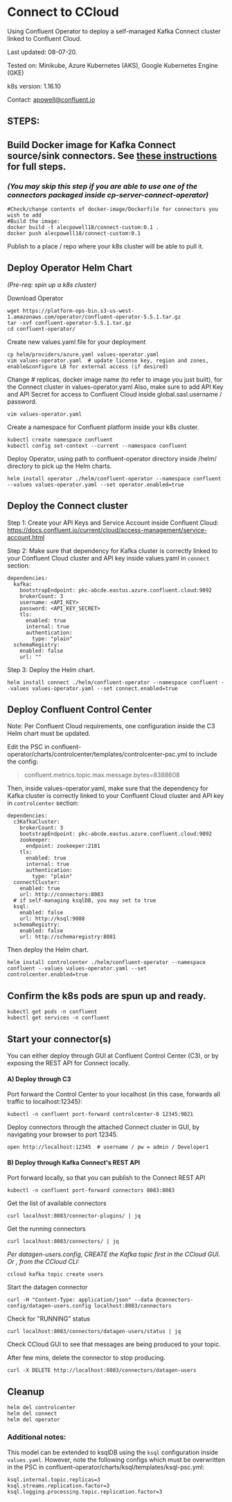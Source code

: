 # Connect to CCloud
Using Confluent Operator to deploy a self-managed Kafka Connect cluster linked to Confluent Cloud.

Last updated: 08-07-20.

Tested on: Minikube, Azure Kubernetes (AKS), Google Kubernetes Engine (GKE)

k8s version: 1.16.10

Contact: apowell@confluent.io

## STEPS:
## Build Docker image for Kafka Connect source/sink connectors. See [these instructions](./docker-image/CONNECT_IMAGE.md) for full steps.
### *(You may skip this step if you are able to use one of the connectors packaged inside cp-server-connect-operator)*

```
#Check/change contents of docker-image/Dockerfile for connectors you wish to add
#Build the image:
docker build -t alecpowell18/connect-custom:0.1 .
docker push alecpowell18/connect-custom:0.1
```
Publish to a place / repo where your k8s cluster will be able to pull it.


## Deploy Operator Helm Chart

*(Pre-req: spin up a k8s cluster)*

Download Operator
```
wget https://platform-ops-bin.s3-us-west-1.amazonaws.com/operator/confluent-operator-5.5.1.tar.gz
tar -xvf confluent-operator-5.5.1.tar.gz
cd confluent-operator/
```

Create new values.yaml file for your deployment
```
cp helm/providers/azure.yaml values-operator.yaml
vim values-operator.yaml  # update license key, region and zones, enable&configure LB for external access (if desired)
```

Change # replicas, docker image name (to refer to image you just built), for the Connect cluster in values-operator.yaml
Also, make sure to add API Key and API Secret for access to Confluent Cloud inside global.sasl.username / password.
```
vim values-operator.yaml
```

Create a namespace for Confluent platform inside your k8s cluster.
```
kubectl create namespace confluent
kubectl config set-context --current --namespace confluent
```

Deploy Operator, using path to confluent-operator directory inside /helm/ directory to pick up the Helm charts.
```
helm install operator ./helm/confluent-operator --namespace confluent --values values-operator.yaml --set operator.enabled=true
```

## Deploy the Connect cluster

Step 1: Create your API Keys and Service Account inside Confluent Cloud: https://docs.confluent.io/current/cloud/access-management/service-account.html

Step 2: Make sure that dependency for Kafka cluster is correctly linked to your Confluent Cloud cluster and API key inside values.yaml in `connect` section:
```
dependencies:
  kafka:
    bootstrapEndpoint: pkc-abcde.eastus.azure.confluent.cloud:9092
    brokerCount: 3
    username: <API_KEY>
    password: <API_KEY_SECRET>
    tls:
      enabled: true
      internal: true
      authentication:
        type: "plain"
  schemaRegistry:
    enabled: false
    url: ""
```
Step 3: Deploy the Helm chart.
```
helm install connect ./helm/confluent-operator --namespace confluent --values values-operator.yaml --set connect.enabled=true
```

## Deploy Confluent Control Center
Note: Per Confluent Cloud requirements, one configuration inside the C3 Helm chart must be updated.

Edit the PSC in confluent-operator/charts/controlcenter/templates/controlcenter-psc.yml to include the config:
> confluent.metrics.topic.max.message.bytes=8388608

Then, inside values-operator.yaml, make sure that the dependency for Kafka cluster is correctly linked to your Confluent Cloud cluster and API key in `controlcenter` section:
```
dependencies:
  c3KafkaCluster:
    brokerCount: 3
    bootstrapEndpoint: pkc-abcde.eastus.azure.confluent.cloud:9092
    zookeeper:
      endpoint: zookeeper:2181
    tls:
      enabled: true
      internal: true
      authentication:
        type: "plain"
  connectCluster:
    enabled: true
    url: http://connectors:8083
  # if self-managing ksqlDB, you may set to true
  ksql:
    enabled: false
    url: http://ksql:9088
  schemaRegistry:
    enabled: false
    url: http://schemaregistry:8081
```

Then deploy the Helm chart.
```
helm install controlcenter ./helm/confluent-operator --namespace confluent --values values-operator.yaml --set controlcenter.enabled=true
```

## Confirm the k8s pods are spun up and ready.
```
kubectl get pods -n confluent
kubectl get services -n confluent
```

## Start your connector(s)

You can either deploy through GUI at Confluent Control Center (C3), or by exposing the REST API for Connect locally.

#### A) Deploy through C3

Port forward the Control Center to your localhost (in this case, forwards all traffic to localhost:12345):
```
kubectl -n confluent port-forward controlcenter-0 12345:9021
```

Deploy connectors through the attached Connect cluster in GUI, by navigating your browser to port 12345.
```
open http://localhost:12345  # username / pw = admin / Developer1
```

#### B) Deploy through Kafka Connect's REST API

Port forward locally, so that you can publish to the Connect REST API
```
kubectl -n confluent port-forward connectors 8083:8083
```
Get the list of available connectors
```
curl localhost:8083/connector-plugins/ | jq
```
Get the running connectors
```
curl localhost:8083/connectors/ | jq
```
*Per datagen-users.config, CREATE the Kafka topic first in the CCloud GUI.
Or , from the CCloud CLI:*
```
ccloud kafka topic create users
```
Start the datagen connector
```
curl -H "Content-Type: application/json" --data @connectors-config/datagen-users.config localhost:8083/connectors
```
Check for "RUNNING" status
```
curl localhost:8083/connectors/datagen-users/status | jq
```
Check CCloud GUI to see that messages are being produced to your topic.

After few mins, delete the connector to stop producing.
```
curl -X DELETE http://localhost:8083/connectors/datagen-users
```

## Cleanup
```
helm del controlcenter
helm del connect
helm del operator
```

### Additional notes:

This model can be extended to ksqlDB using the `ksql` configuration inside `values.yaml`. However, note the following configs which must be overwritten in the PSC in confluent-operator/charts/ksql/templates/ksql-psc.yml:
```
ksql.internal.topic.replicas=3
ksql.streams.replication.factor=3
ksql.logging.processing.topic.replication.factor=3
```
